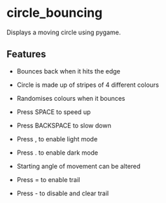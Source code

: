 # circle_bouncing

Displays a moving circle using pygame.

## Features

- Bounces back when it hits the edge

- Circle is made up of stripes of 4 different colours

- Randomises colours when it bounces

- Press SPACE to speed up

- Press BACKSPACE to slow down

- Press , to enable light mode

- Press . to enable dark mode

- Starting angle of movement can be altered

- Press = to enable trail

- Press - to disable and clear trail
